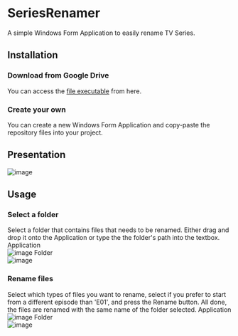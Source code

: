 # SeriesRenamer
A simple Windows Form Application to easily rename TV Series.

## Installation

### Download from Google Drive

You can access the [file executable](https://drive.google.com/open?id=1mZlez65VchUOnIxxuRrUK0zqJbRKBHyb) from here.

### Create your own

You can create a new Windows Form Application and copy-paste the repository files into your project.

## Presentation

![image](https://drive.google.com/uc?export=view&id=1YMdKqvMwVOpcyt4Huc4PfXDEn5GW6-0M)

## Usage

### Select a folder

Select a folder that contains files that needs to be renamed. Either drag and drop it onto the Application or type the the folder's path into the textbox.
Application<br/>
![image](https://drive.google.com/uc?export=view&id=1vsqsSaZDOlCz3wJ84iXnn7XmS2Mz-Dz9)
Folder<br/>
![image](https://drive.google.com/uc?export=view&id=10_yOFvYMHF_ohtEOQ03mQSkMqUpAoJrJ)

### Rename files

Select which types of files you want to rename, select if you prefer to start from a different episode than 'E01', and press the Rename button. All done, the files are renamed with the same name of the folder selected.
Application<br/>
![image](https://drive.google.com/uc?export=view&id=1nAl7GTDtBPJHrdwlJ4QcNmdvkGMnQd-b)
Folder<br/>
![image](https://drive.google.com/uc?export=view&id=1Kba6FwDlVaLJt2xpDd674Xsc658AaEMC)





